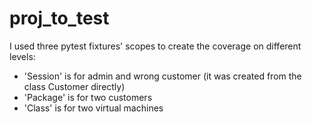 # proj_to_test

I used three pytest fixtures' scopes to create the coverage on different levels:
- 'Session' is for admin and wrong customer (it was created from the class Customer directly)
- 'Package' is for two customers
- 'Class' is for two virtual machines

